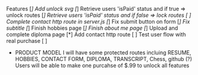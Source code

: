 
Features
[*] Add unlock svg
[*] Retrieve users 'isPaid' status and if true => unlock routes
[*] Retrieve users 'isPaid' status and if false => lock routes
[ ] Complete contact http route in server.js
[*] Fix submit button on form
[*] Fix subtitle
[*] Finish hobbies page
[*] Finish about me page
[*] Upload and complete diploma page
[*] Add contact http route
[ ] Test user flow with real purchase
[ ] 

* PRODUCT MODEL
I will have some protected routes incluing RESUME, HOBBIES, CONTACT FORM, DIPLOMA, TRANSCRIPT, Chess, github (?)
Users will be able to make one purcahse of $.99 to unlock all features


